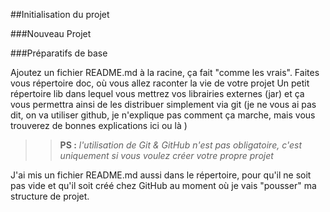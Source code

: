 


##Initialisation du projet

###Nouveau Projet


###Préparatifs de base

Ajoutez un fichier README.md à la racine, ça fait "comme les vrais".
Faites vous répertoire doc, où vous allez raconter la vie de votre projet
Un petit répertoire lib dans lequel vous mettrez vos librairies externes (jar) et ça vous permettra ainsi de les distribuer simplement via git (je ne vous ai pas dit, on va utiliser github, je n'explique pas comment ça marche, mais vous trouverez de bonnes explications ici []() ou là []())

>>**PS :** *l'utilisation de Git & GitHub n'est pas obligatoire, c'est uniquement si vous voulez créer votre propre projet*

J'ai mis un fichier README.md aussi dans le répertoire, pour qu'il ne soit pas vide et qu'il soit créé chez GitHub au moment où je vais "pousser" ma structure de projet.



